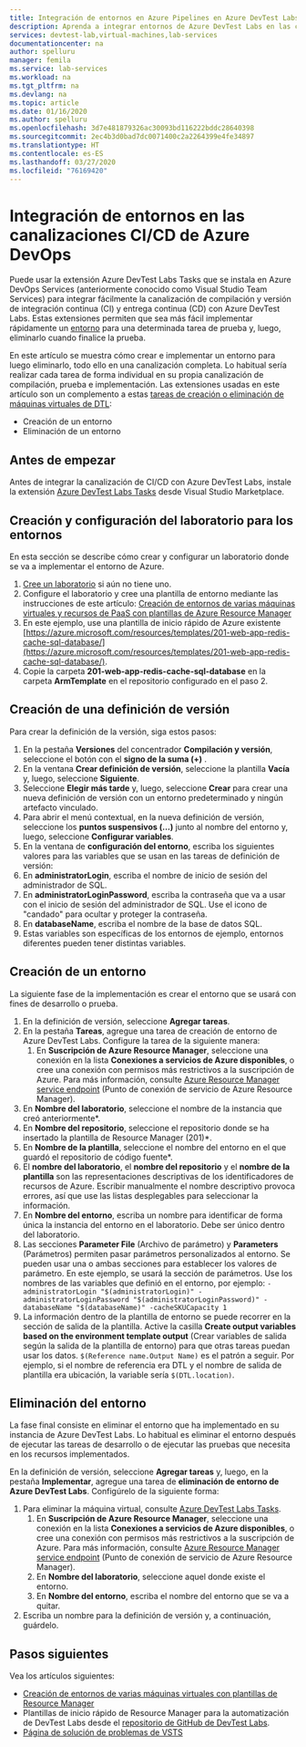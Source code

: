 ```yaml
---
title: Integración de entornos en Azure Pipelines en Azure DevTest Labs
description: Aprenda a integrar entornos de Azure DevTest Labs en las canalizaciones de integración continua (CI) y entrega continua (CD) de Azure DevOps.
services: devtest-lab,virtual-machines,lab-services
documentationcenter: na
author: spelluru
manager: femila
ms.service: lab-services
ms.workload: na
ms.tgt_pltfrm: na
ms.devlang: na
ms.topic: article
ms.date: 01/16/2020
ms.author: spelluru
ms.openlocfilehash: 3d7e481879326ac30093bd116222bddc28640398
ms.sourcegitcommit: 2ec4b3d0bad7dc0071400c2a2264399e4fe34897
ms.translationtype: HT
ms.contentlocale: es-ES
ms.lasthandoff: 03/27/2020
ms.locfileid: "76169420"
---
```

# <a name="integrate-environments-into-your-azure-devops-cicd-pipelines"></a>Integración de entornos en las canalizaciones CI/CD de Azure DevOps
Puede usar la extensión Azure DevTest Labs Tasks que se instala en Azure DevOps Services (anteriormente conocido como Visual Studio Team Services) para integrar fácilmente la canalización de compilación y versión de integración continua (CI) y entrega continua (CD) con Azure DevTest Labs. Estas extensiones permiten que sea más fácil implementar rápidamente un [entorno](devtest-lab-test-env.md) para una determinada tarea de prueba y, luego, eliminarlo cuando finalice la prueba. 

En este artículo se muestra cómo crear e implementar un entorno para luego eliminarlo, todo ello en una canalización completa. Lo habitual sería realizar cada tarea de forma individual en su propia canalización de compilación, prueba e implementación. Las extensiones usadas en este artículo son un complemento a estas [tareas de creación o eliminación de máquinas virtuales de DTL](devtest-lab-integrate-ci-cd-vsts.md):

- Creación de un entorno
- Eliminación de un entorno

## <a name="before-you-begin"></a>Antes de empezar
Antes de integrar la canalización de CI/CD con Azure DevTest Labs, instale la extensión [Azure DevTest Labs Tasks](https://marketplace.visualstudio.com/items?itemName=ms-azuredevtestlabs.tasks) desde Visual Studio Marketplace. 

## <a name="create-and-configure-the-lab-for-environments"></a>Creación y configuración del laboratorio para los entornos
En esta sección se describe cómo crear y configurar un laboratorio donde se va a implementar el entorno de Azure.

1. [Cree un laboratorio](devtest-lab-create-lab.md) si aún no tiene uno. 
2. Configure el laboratorio y cree una plantilla de entorno mediante las instrucciones de este artículo: [Creación de entornos de varias máquinas virtuales y recursos de PaaS con plantillas de Azure Resource Manager](devtest-lab-create-environment-from-arm.md)
3. En este ejemplo, use una plantilla de inicio rápido de Azure existente [https://azure.microsoft.com/resources/templates/201-web-app-redis-cache-sql-database/](https://azure.microsoft.com/resources/templates/201-web-app-redis-cache-sql-database/).
4. Copie la carpeta **201-web-app-redis-cache-sql-database** en la carpeta **ArmTemplate** en el repositorio configurado en el paso 2.

## <a name="create-a-release-definition"></a>Creación de una definición de versión
Para crear la definición de la versión, siga estos pasos:

1.  En la pestaña **Versiones** del concentrador **Compilación y versión**, seleccione el botón con el **signo de la suma (+)** .
2.  En la ventana **Crear definición de versión**, seleccione la plantilla **Vacía** y, luego, seleccione **Siguiente**.
3.  Seleccione **Elegir más tarde** y, luego, seleccione **Crear** para crear una nueva definición de versión con un entorno predeterminado y ningún artefacto vinculado.
4.  Para abrir el menú contextual, en la nueva definición de versión, seleccione los **puntos suspensivos (...)** junto al nombre del entorno y, luego, seleccione **Configurar variables**.
5.  En la ventana de **configuración del entorno**, escriba los siguientes valores para las variables que se usan en las tareas de definición de versión:
1.  En **administratorLogin**, escriba el nombre de inicio de sesión del administrador de SQL.
2.  En **administratorLoginPassword**, escriba la contraseña que va a usar con el inicio de sesión del administrador de SQL. Use el icono de "candado" para ocultar y proteger la contraseña.
3.  En **databaseName**, escriba el nombre de la base de datos SQL.
4.  Estas variables son específicas de los entornos de ejemplo, entornos diferentes pueden tener distintas variables.

## <a name="create-an-environment"></a>Creación de un entorno
La siguiente fase de la implementación es crear el entorno que se usará con fines de desarrollo o prueba.

1. En la definición de versión, seleccione **Agregar tareas**.
2. En la pestaña **Tareas**, agregue una tarea de creación de entorno de Azure DevTest Labs. Configure la tarea de la siguiente manera:
    1. En **Suscripción de Azure Resource Manager**, seleccione una conexión en la lista **Conexiones a servicios de Azure disponibles**, o cree una conexión con permisos más restrictivos a la suscripción de Azure. Para más información, consulte [Azure Resource Manager service endpoint](/azure/devops/pipelines/library/service-endpoints) (Punto de conexión de servicio de Azure Resource Manager).
2. En **Nombre del laboratorio**, seleccione el nombre de la instancia que creó anteriormente*.
3. En **Nombre del repositorio**, seleccione el repositorio donde se ha insertado la plantilla de Resource Manager (201)*.
4. En **Nombre de la plantilla**, seleccione el nombre del entorno en el que guardó el repositorio de código fuente*. 
5. El **nombre del laboratorio**, el **nombre del repositorio** y el **nombre de la plantilla** son las representaciones descriptivas de los identificadores de recursos de Azure. Escribir manualmente el nombre descriptivo provoca errores, así que use las listas desplegables para seleccionar la información.
6. En **Nombre del entorno**, escriba un nombre para identificar de forma única la instancia del entorno en el laboratorio.  Debe ser único dentro del laboratorio.
7. Las secciones **Parameter File** (Archivo de parámetro) y **Parameters** (Parámetros) permiten pasar parámetros personalizados al entorno. Se pueden usar una o ambas secciones para establecer los valores de parámetro. En este ejemplo, se usará la sección de parámetros. Use los nombres de las variables que definió en el entorno, por ejemplo: `-administratorLogin "$(administratorLogin)" -administratorLoginPassword "$(administratorLoginPassword)" -databaseName "$(databaseName)" -cacheSKUCapacity 1`
8. La información dentro de la plantilla de entorno se puede recorrer en la sección de salida de la plantilla. Active la casilla **Create output variables based on the environment template output** (Crear variables de salida según la salida de la plantilla de entorno) para que otras tareas puedan usar los datos. `$(Reference name.Output Name)` es el patrón a seguir. Por ejemplo, si el nombre de referencia era DTL y el nombre de salida de plantilla era ubicación, la variable sería `$(DTL.location)`.

## <a name="delete-the-environment"></a>Eliminación del entorno
La fase final consiste en eliminar el entorno que ha implementado en su instancia de Azure DevTest Labs. Lo habitual es eliminar el entorno después de ejecutar las tareas de desarrollo o de ejecutar las pruebas que necesita en los recursos implementados.

En la definición de versión, seleccione **Agregar tareas** y, luego, en la pestaña **Implementar**, agregue una tarea de **eliminación de entorno de Azure DevTest Labs**. Configúrelo de la siguiente forma:

1. Para eliminar la máquina virtual, consulte [Azure DevTest Labs Tasks](https://marketplace.visualstudio.com/items?itemName=ms-azuredevtestlabs.tasks).
    1. En **Suscripción de Azure Resource Manager**, seleccione una conexión en la lista **Conexiones a servicios de Azure disponibles**, o cree una conexión con permisos más restrictivos a la suscripción de Azure. Para más información, consulte [Azure Resource Manager service endpoint](/azure/devops/pipelines/library/service-endpoints) (Punto de conexión de servicio de Azure Resource Manager).
    2. En **Nombre del laboratorio**, seleccione aquel donde existe el entorno.
    3. En **Nombre del entorno**, escriba el nombre del entorno que se va a quitar.
2. Escriba un nombre para la definición de versión y, a continuación, guárdelo.

## <a name="next-steps"></a>Pasos siguientes
Vea los artículos siguientes: 
- [Creación de entornos de varias máquinas virtuales con plantillas de Resource Manager](devtest-lab-create-environment-from-arm.md)
- Plantillas de inicio rápido de Resource Manager para la automatización de DevTest Labs desde el [repositorio de GitHub de DevTest Labs](https://github.com/Azure/azure-quickstart-templates).
- [Página de solución de problemas de VSTS](/azure/devops/pipelines/troubleshooting)

